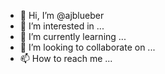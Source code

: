 - 👋 Hi, I’m @ajblueber
- 👀 I’m interested in ...
- 🌱 I’m currently learning ...
- 💞️ I’m looking to collaborate on ...
- 📫 How to reach me ...

<!---
ajblueber/ajblueber is a ✨ special ✨ repository because its `README.md` (this file) appears on your GitHub profile.
You can click the Preview link to take a look at your changes.
--->
